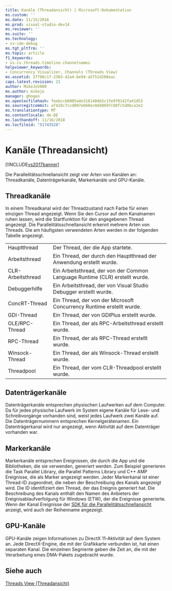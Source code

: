 ```yaml
---
title: Kanäle (Threadansicht) | Microsoft-Dokumentation
ms.custom: ''
ms.date: 11/15/2016
ms.prod: visual-studio-dev14
ms.reviewer: ''
ms.suite: ''
ms.technology:
- vs-ide-debug
ms.tgt_pltfrm: ''
ms.topic: article
f1_keywords:
- vs.cv.threads.timeline.channelnames
helpviewer_keywords:
- Concurrency Visualizer, Channels (Threads View)
ms.assetid: 2f798c17-2363-42a4-be94-a5751d208eac
caps.latest.revision: 21
author: MikeJo5000
ms.author: mikejo
manager: ghogen
ms.openlocfilehash: feebccb0905a4e3161484b5c1fe9f0142fa41d53
ms.sourcegitcommit: af428c7ccd007e668ec0dd8697c88fc5d8bca1e2
ms.translationtype: MT
ms.contentlocale: de-DE
ms.lasthandoff: 11/16/2018
ms.locfileid: "51743528"
---
```

# <a name="channels-threads-view"></a>Kanäle (Threadansicht)
[!INCLUDE[vs2017banner](../includes/vs2017banner.md)]

Die Parallelitätsschnellansicht zeigt vier Arten von Kanälen an: Threadkanäle, Datenträgerkanäle, Markerkanäle und GPU-Kanäle.  
  
## <a name="thread-channels"></a>Threadkanäle  
 In einem Threadkanal wird der Threadzustand nach Farbe für einen einzigen Thread angezeigt. Wenn Sie den Cursor auf dem Kanalnamen ruhen lassen, wird die Startfunktion für den angegebenen Thread angezeigt. Die Parallelitätsschnellansicht erkennt mehrere Arten von Threads. Die am häufigsten verwendeten Arten werden in der folgenden Tabelle angezeigt.  
  
|||  
|-|-|  
|Hauptthread|Der Thread, der die App startete.|  
|Arbeitsthread|Ein Thread, der durch den Hauptthread der Anwendung erstellt wurde.|  
|CLR-Arbeitsthread|Ein Arbeitsthread, der von der Common Language Runtime (CLR) erstellt wurde.|  
|Debuggerhilfe|Ein Arbeitsthread, der von Visual Studio Debugger erstellt wurde.|  
|ConcRT-Thread|Ein Thread, der von der Microsoft Concurrency Runtime erstellt wurde.|  
|GDI-Thread|Ein Thread, der von GDIPlus erstellt wurde.|  
|OLE/RPC-Thread|Ein Thread, der als RPC-Arbeitsthread erstellt wurde.|  
|RPC-Thread|Ein Thread, der als RPC-Thread erstellt wurde.|  
|Winsock-Thread|Ein Thread, der als Winsock-Thread erstellt wurde.|  
|Threadpool|Ein Thread, der vom CLR-Threadpool erstellt wurde.|  
  
## <a name="disk-channels"></a>Datenträgerkanäle  
 Datenträgerkanäle entsprechen physischen Laufwerken auf dem Computer. Da für jedes physische Laufwerk im System eigene Kanäle für Lese- und Schreibvorgänge vorhanden sind, weist jedes Laufwerk zwei Kanäle auf. Die Datenträgernummern entsprechen Kernelgerätenamen. Ein Datenträgerkanal wird nur angezeigt, wenn Aktivität auf dem Datenträger vorhanden war.  
  
## <a name="marker-channels"></a>Markerkanäle  
 Markerkanäle entsprechen Ereignissen, die durch die App und die Bibliotheken, die sie verwenden, generiert werden. Zum Beispiel generieren die Task Parallel Library, die Parallel Patterns Library und C++ AMP Ereignisse, die als Marker angezeigt werden. Jeder Markerkanal ist einer Thread-ID zugeordnet, die neben der Beschreibung des Kanals angezeigt wird. Die ID identifiziert den Thread, der das Ereignis generiert hat. Die Beschreibung des Kanals enthält den Namen des Anbieters der Ereignisablaufverfolgung für Windows (ETW), der die Ereignisse generierte. Wenn der Kanal Ereignisse der [ SDK für die Parallelitätsschnellansicht](../profiling/concurrency-visualizer-sdk.md) anzeigt, wird auch der Reihenname angezeigt.  
  
## <a name="gpu-channels"></a>GPU-Kanäle  
 GPU-Kanäle zeigen Informationen zu DirectX 11-Aktivität auf dem System an.  Jede DirectX-Engine, die mit der Grafikkarte verbunden ist, hat einen separaten Kanal.  Die einzelnen Segmente geben die Zeit an, die mit der Verarbeitung eines DMA-Pakets zugebracht wurde.  
  
## <a name="see-also"></a>Siehe auch  
 [Threads View (Threadansicht)](../profiling/threads-view-parallel-performance.md)




